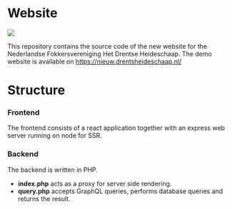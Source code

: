 # Website
![](https://github.com/nfdh/website/workflows/CI/badge.svg)

This repository contains the source code of the new website for the Nederlandse Fokkersvereniging
Het Drentse Heideschaap.
The demo website is available on https://nieuw.drentsheideschaap.nl/

# Structure
### Frontend
The frontend consists of a react application together with an express web server running on node for SSR.

### Backend
The backend is written in PHP.
- **index.php** acts as a proxy for server side rendering.
- **query.php** accepts GraphQL queries, performs database queries and returns the result.
